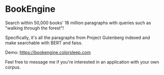 # BookEngine 

Search within 50,000 books' 18 million paragraphs with queries such as "walking through the forest"!

Specifically, it's all the paragraphs from Project Gutenberg indexed and make searchable with BERT and faiss.

Demo: https://bookengine.colorsleep.com

Feel free to message me if you're interested in an application with your own corpus.
